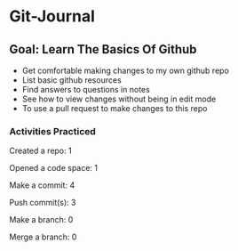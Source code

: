# Git-Journal
## Goal: Learn The Basics Of Github
- Get comfortable making changes to my own github repo
- List basic github resources
- Find answers to questions in notes
- See how to view changes without being in edit mode
- To use a pull request to make changes to this repo
### Activities Practiced
Created a repo: 1

Opened a code space: 1

Make a commit: 4

Push commit(s): 3

Make a branch: 0

Merge a branch: 0
